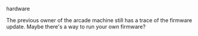 hardware


The previous owner of the arcade machine still has a trace of the firmware update. Maybe there's a way to run your own firmware?
